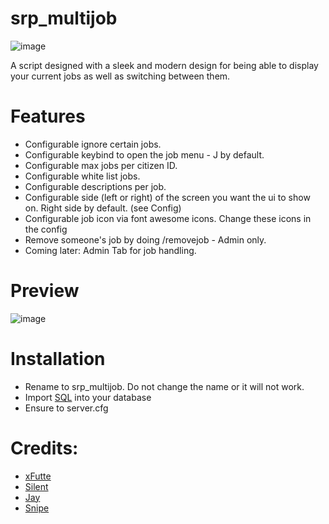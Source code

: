# srp_multijob
![image](https://user-images.githubusercontent.com/82112471/205506429-6e86cadc-985c-488a-9dce-78a6b5aec1bb.png)

A script designed with a sleek and modern design for being able to display your current jobs as well as switching between them.

# Features
* Configurable ignore certain jobs. 
* Configurable keybind to open the job menu - J by default. 
* Configurable max jobs per citizen ID.
* Configurable white list jobs.
* Configurable descriptions per job.
* Configurable side (left or right) of the screen you want the ui to show on. Right side by default. (see Config)
* Configurable job icon via font awesome icons. Change these icons in the config
* Remove someone's job by doing /removejob - Admin only. 
* Coming later: Admin Tab for job handling. 

# Preview
![image](https://user-images.githubusercontent.com/82112471/206809426-155ad6fd-50d0-4ff9-add0-d72ae00f2304.png)

# Installation
* Rename to srp_multijob. Do not change the name or it will not work. 
* Import [SQL](https://github.com/Project-Sloth/srp_multijob/blob/main/database.sql) into your database
* Ensure to server.cfg 


# Credits:
* [xFutte](https://github.com/xFutte)
* [Silent](https://github.com/S1lentcodes)
* [Jay](https://github.com/jay-fivem)
* [Snipe](https://github.com/pushkart2)
